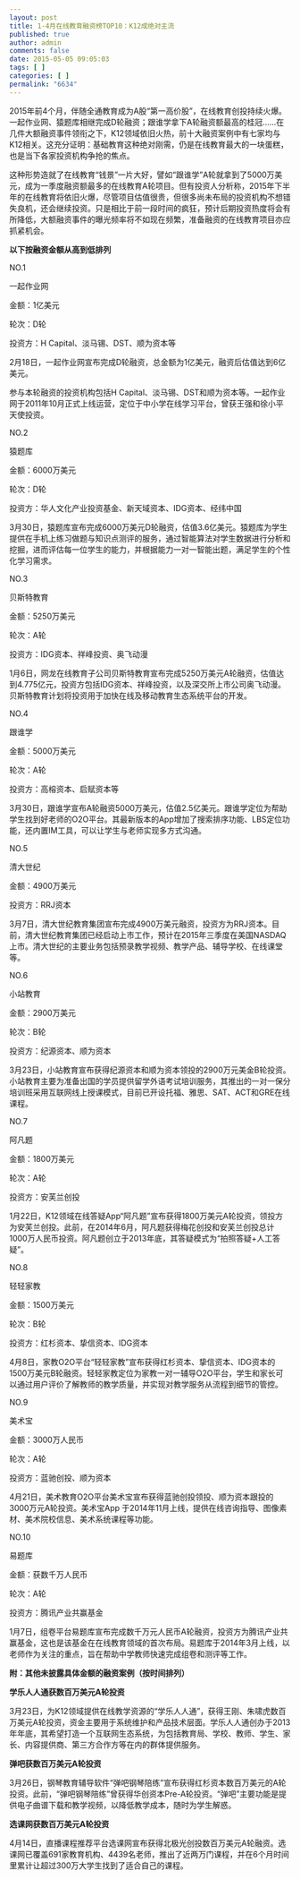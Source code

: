 ```yaml
---
layout: post
title: 1-4月在线教育融资榜TOP10：K12成绝对主流
published: true
author: admin
comments: false
date: 2015-05-05 09:05:03
tags: [ ]
categories: [ ]
permalink: "6634"
---
```

2015年前4个月，伴随全通教育成为A股“第一高价股”，在线教育创投持续火爆。一起作业网、猿题库相继完成D轮融资；跟谁学拿下A轮融资额最高的桂冠……在几件大额融资事件领衔之下，K12领域依旧火热，前十大融资案例中有七家均与K12相关。这充分证明：基础教育这种绝对刚需，仍是在线教育最大的一块蛋糕，也是当下各家投资机构争抢的焦点。

这种形势造就了在线教育“钱景”一片大好，譬如“跟谁学”A轮就拿到了5000万美元，成为一季度融资额最多的在线教育A轮项目。但有投资人分析称，2015年下半年的在线教育将依旧火爆，尽管项目估值很贵，但很多尚未布局的投资机构不想错失良机，还会继续投资。只是相比于前一段时间的疯狂，预计后期投资热度将会有所降低，大额融资事件的曝光频率将不如现在频繁，准备融资的在线教育项目亦应抓紧机会。

**以下按融资金额从高到低排列**

NO.1
  
一起作业网
  
金额：1亿美元
  
轮次：D轮
  
投资方：H Capital、淡马锡、DST、顺为资本等

2月18日，一起作业网宣布完成D轮融资，总金额为1亿美元，融资后估值达到6亿美元。
  
参与本轮融资的投资机构包括H Capital、淡马锡、DST和顺为资本等。一起作业网于2011年10月正式上线运营，定位于中小学在线学习平台，曾获王强和徐小平天使投资。

NO.2
  
猿题库
  
金额：6000万美元
  
轮次：D轮
  
投资方：华人文化产业投资基金、新天域资本、IDG资本、经纬中国

3月30日，猿题库宣布完成6000万美元D轮融资，估值3.6亿美元。猿题库为学生提供在手机上练习做题与知识点测评的服务，通过智能算法对学生数据进行分析和挖掘，进而评估每一位学生的能力，并根据能力一对一智能出题，满足学生的个性化学习需求。

NO.3
  
贝斯特教育
  
金额：5250万美元
  
轮次：A轮
  
投资方：IDG资本、祥峰投资、奥飞动漫

1月6日，网龙在线教育子公司贝斯特教育宣布完成5250万美元A轮融资，估值达到4.775亿元，投资方包括IDG资本、祥峰投资，以及深交所上市公司奥飞动漫。贝斯特教育计划将投资用于加快在线及移动教育生态系统平台的开发。

NO.4
  
跟谁学
  
金额：5000万美元
  
轮次：A轮
  
投资方：高榕资本、启赋资本等

3月30日，跟谁学宣布A轮融资5000万美元，估值2.5亿美元。跟谁学定位为帮助学生找到好老师的O2O平台。其最新版本的App增加了搜索排序功能、LBS定位功能，还内置IM工具，可以让学生与老师实现多方式沟通。

NO.5
  
清大世纪
  
金额：4900万美元
  
投资方：RRJ资本

3月7日，清大世纪教育集团宣布完成4900万美元融资，投资方为RRJ资本。目前，清大世纪教育集团已经启动上市工作，预计在2015年三季度在美国NASDAQ上市。清大世纪的主要业务包括预录教学视频、教学产品、辅导学校、在线课堂等。

NO.6
  
小站教育
  
金额：2900万美元
  
轮次：B轮
  
投资方：纪源资本、顺为资本

3月23日，小站教育宣布获得纪源资本和顺为资本领投的2900万元美金B轮投资。小站教育主要为准备出国的学员提供留学外语考试培训服务，其推出的一对一保分培训班采用互联网线上授课模式，目前已开设托福、雅思、SAT、ACT和GRE在线课程。

NO.7
  
阿凡题
  
金额：1800万美元
  
轮次：A轮
  
投资方：安芙兰创投

1月22日，K12领域在线答疑App“阿凡题”宣布获得1800万美元A轮投资，领投方为安芙兰创投。此前，在2014年6月，阿凡题获得梅花创投和安芙兰创投总计1000万人民币投资。阿凡题创立于2013年底，其答疑模式为“拍照答疑+人工答疑”。

NO.8
  
轻轻家教
  
金额：1500万美元
  
轮次：B轮
  
投资方：红杉资本、挚信资本、IDG资本

4月8日，家教O2O平台“轻轻家教”宣布获得红杉资本、挚信资本、IDG资本的1500万美元B轮融资。轻轻家教定位为家教一对一辅导O2O平台，学生和家长可以通过用户评价了解教师的教学质量，并实现对教学服务从流程到细节的管控。

NO.9
  
美术宝
  
金额：3000万人民币
  
轮次：A轮
  
投资方：蓝驰创投、顺为资本

4月21日，美术教育O2O平台美术宝宣布获得蓝驰创投领投、顺为资本跟投的3000万元A轮投资。美术宝App 于2014年11月上线，提供在线咨询指导、图像素材、美术院校信息、美术系统课程等功能。

NO.10
  
易题库
  
金额：获数千万人民币
  
轮次：A轮
  
投资方：腾讯产业共赢基金

1月7日，组卷平台易题库宣布完成数千万元人民币A轮融资，投资方为腾讯产业共赢基金，这也是该基金在在线教育领域的首次布局。易题库于2014年3月上线，以老师作为关注的重点，旨在帮助中学教师快速完成组卷和测评等工作。

**附：其他未披露具体金额的融资案例（按时间排列）**

**学乐人人通获数百万美元A轮投资**

3月23日，为K12领域提供在线教学资源的“学乐人人通”，获得王刚、朱啸虎数百万美元A轮投资，资金主要用于系统维护和产品技术层面。学乐人人通创办于2013年年底，其希望打造一个互联网生态系统，为包括教育局、学校、教师、学生、家长、内容提供商、第三方合作方等在内的群体提供服务。

**弹吧获数百万美元A轮投资**

3月26日，钢琴教育辅导软件“弹吧钢琴陪练”宣布获得红杉资本数百万美元的A轮投资。此前，“弹吧钢琴陪练”曾获得华创资本Pre-A轮投资。“弹吧”主要功能是提供电子曲谱下载和教学视频，以降低教学成本，随时为学生解惑。

**选课网获数百万美元A轮投资**

4月14日，直播课程推荐平台选课网宣布获得北极光创投数百万美元A轮融资。选课网已覆盖691家教育机构、4439名老师，推出了近两万门课程，并在6个月时间里累计让超过300万大学生找到了适合自己的课程。